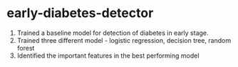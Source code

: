 # early-diabetes-detector

1. Trained a baseline model for detection of diabetes in early stage.
2. Trained three different model - logistic regression, decision tree, random forest
3. Identified the important features in the best performing model
